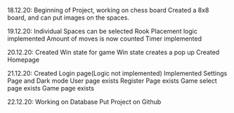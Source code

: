 18.12.20:
Beginning of Project, working on chess board
Created a 8x8 board, and can put images on the spaces.

19.12.20:
Individual Spaces can be selected
Rook Placement logic implemented
Amount of moves is now counted
Timer implemented

20.12.20:
Created Win state for game
Win state creates a pop up
Created Homepage

21.12.20:
Created Login page(Logic not implemented)
Implemented Settings Page and Dark mode
User page exists
Register Page exists
Game select page exists
Game page exists

22.12.20:
Working on Database
Put Project on Github